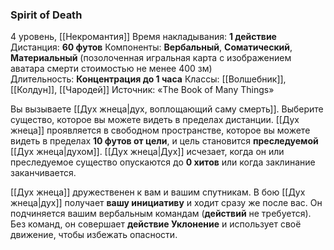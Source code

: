 ### Spirit of Death

4 уровень, [[Некромантия]]
Время накладывания: **1 действие**
Дистанция: **60 футов**
Компоненты: **Вербальный**, **Соматический**, **Материальный** (позолоченная игральная карта с изображением аватара смерти стоимостью не менее 400 зм)
Длительность: **Концентрация до 1 часа**
Классы: [[Волшебник]], [[Колдун]], [[Чародей]]
Источник: «The Book of Many Things»

Вы вызываете [[Дух жнеца|дух, воплощающий саму смерть]]. Выберите существо, которое вы можете видеть в пределах дистанции. [[Дух жнеца]] проявляется в свободном пространстве, которое вы можете видеть в пределах **10 футов от цели**, и цель становится **преследуемой** [[Дух жнеца|духом]]. [[Дух жнеца|Дух]] исчезает, когда он или преследуемое существо опускаются до **0 хитов** или когда заклинание заканчивается.

[[Дух жнеца]] дружественен к вам и вашим спутникам. В бою [[Дух жнеца|дух]] получает **вашу инициативу** и ходит сразу же после вас. Он подчиняется вашим вербальным командам (**действий** не требуется). Без команд, он совершает **действие Уклонение** и использует своё движение, чтобы избежать опасности.